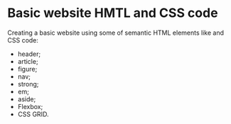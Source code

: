 # Basic website HMTL and CSS code
Creating a basic website using some of semantic HTML elements like and CSS code:
- header;
- article;
- figure;
- nav;
- strong;
- em;
- aside;
- Flexbox;
- CSS GRID.
